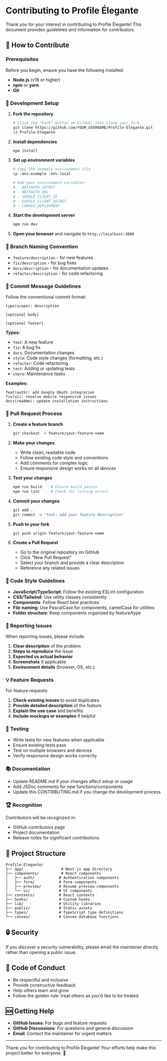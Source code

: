 # Contributing to Profile Élegante

Thank you for your interest in contributing to Profile Élegante! This document provides guidelines and information for contributors.

## 🤝 How to Contribute

### Prerequisites

Before you begin, ensure you have the following installed:
- **Node.js** (v18 or higher)
- **npm** or **yarn**
- **Git**

### 🔧 Development Setup

1. **Fork the repository**
   ```bash
   # Click the "Fork" button on GitHub, then clone your fork
   git clone https://github.com/YOUR_USERNAME/Profile-Elegante.git
   cd Profile-Elegante
   ```

2. **Install dependencies**
   ```bash
   npm install
   ```

3. **Set up environment variables**
   ```bash
   # Copy the example environment file
   cp .env.example .env.local
   
   # Add your environment variables:
   # - NEXTAUTH_SECRET
   # - NEXTAUTH_URL
   # - GOOGLE_CLIENT_ID
   # - GOOGLE_CLIENT_SECRET
   # - CONVEX_DEPLOYMENT
   ```

4. **Start the development server**
   ```bash
   npm run dev
   ```

5. **Open your browser** and navigate to `http://localhost:3000`

### 🌿 Branch Naming Convention

- `feature/description` - for new features
- `fix/description` - for bug fixes
- `docs/description` - for documentation updates
- `refactor/description` - for code refactoring

### 📝 Commit Message Guidelines

Follow the conventional commit format:

```
type(scope): description

[optional body]

[optional footer]
```

**Types:**
- `feat`: A new feature
- `fix`: A bug fix
- `docs`: Documentation changes
- `style`: Code style changes (formatting, etc.)
- `refactor`: Code refactoring
- `test`: Adding or updating tests
- `chore`: Maintenance tasks

**Examples:**
```
feat(auth): add Google OAuth integration
fix(ui): resolve mobile responsive issues
docs(readme): update installation instructions
```

### 🔄 Pull Request Process

1. **Create a feature branch**
   ```bash
   git checkout -b feature/your-feature-name
   ```

2. **Make your changes**
   - Write clean, readable code
   - Follow existing code style and conventions
   - Add comments for complex logic
   - Ensure responsive design works on all devices

3. **Test your changes**
   ```bash
   npm run build    # Ensure build passes
   npm run lint     # Check for linting errors
   ```

4. **Commit your changes**
   ```bash
   git add .
   git commit -m "feat: add your feature description"
   ```

5. **Push to your fork**
   ```bash
   git push origin feature/your-feature-name
   ```

6. **Create a Pull Request**
   - Go to the original repository on GitHub
   - Click "New Pull Request"
   - Select your branch and provide a clear description
   - Reference any related issues

### 🎨 Code Style Guidelines

- **JavaScript/TypeScript**: Follow the existing ESLint configuration
- **CSS/Tailwind**: Use utility classes consistently
- **Components**: Follow React best practices
- **File naming**: Use PascalCase for components, camelCase for utilities
- **Folder structure**: Keep components organized by feature/type

### 🐛 Reporting Issues

When reporting issues, please include:

1. **Clear description** of the problem
2. **Steps to reproduce** the issue
3. **Expected vs actual behavior**
4. **Screenshots** if applicable
5. **Environment details** (browser, OS, etc.)

### 💡 Feature Requests

For feature requests:

1. **Check existing issues** to avoid duplicates
2. **Provide detailed description** of the feature
3. **Explain the use case** and benefits
4. **Include mockups or examples** if helpful

### 🧪 Testing

- Write tests for new features when applicable
- Ensure existing tests pass
- Test on multiple browsers and devices
- Verify responsive design works correctly

### 📚 Documentation

- Update README.md if your changes affect setup or usage
- Add JSDoc comments for new functions/components
- Update this CONTRIBUTING.md if you change the development process

### 🏆 Recognition

Contributors will be recognized in:
- GitHub contributors page
- Project documentation
- Release notes for significant contributions

## 🚀 Project Structure

```
Profile-Elegante/
├── app/                 # Next.js app directory
├── components/          # React components
│   ├── auth/           # Authentication components
│   ├── form/           # Form components
│   ├── preview/        # Resume preview components
│   └── ui/             # UI components
├── contexts/           # React contexts
├── hooks/              # Custom hooks
├── lib/                # Utility libraries
├── public/             # Static assets
├── types/              # TypeScript type definitions
└── convex/             # Convex database functions
```

## 🔒 Security

If you discover a security vulnerability, please email the maintainer directly rather than opening a public issue.

## 📜 Code of Conduct

- Be respectful and inclusive
- Provide constructive feedback
- Help others learn and grow
- Follow the golden rule: treat others as you'd like to be treated

## 🆘 Getting Help

- **GitHub Issues**: For bugs and feature requests
- **GitHub Discussions**: For questions and general discussion
- **Email**: Contact the maintainer for urgent matters

---

Thank you for contributing to Profile Élegante! Your efforts help make this project better for everyone. 🎉